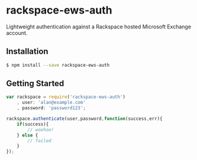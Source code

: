 # rackspace-ews-auth

Lightweight authentication against a Rackspace hosted Microsoft Exchange account.

## Installation
````sh
$ npm install --save rackspace-ews-auth
````


## Getting Started
````js
var rackspace = require('rackspace-ews-auth')
    , user: 'alan@example.com'
    , password: 'password123';

rackspace.authenticate(user,password,function(success,err){
    if(success){
        // woohoo!
    } else {
        // failed
    }
});
````